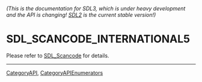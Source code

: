 ###### (This is the documentation for SDL3, which is under heavy development and the API is changing! [SDL2](https://wiki.libsdl.org/SDL2/) is the current stable version!)
# SDL_SCANCODE_INTERNATIONAL5

Please refer to [SDL_Scancode](SDL_Scancode) for details.

----
[CategoryAPI](CategoryAPI), [CategoryAPIEnumerators](CategoryAPIEnumerators)


